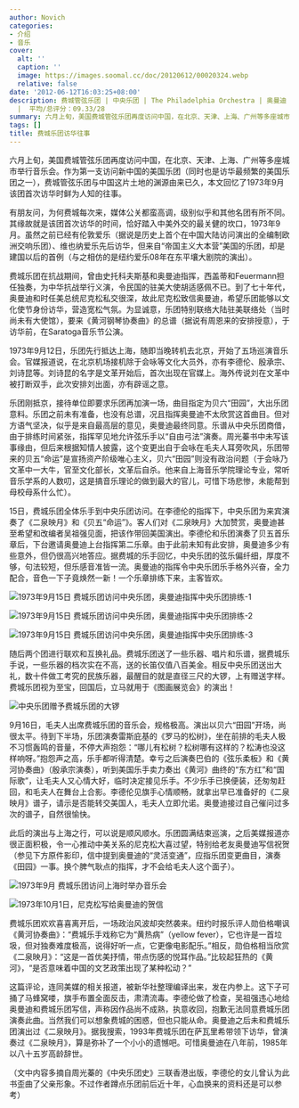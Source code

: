 ```yaml
---
author: Novich
categories:
- 介绍
- 音乐
cover:
  alt: ''
  caption: ''
  image: https://images.soomal.cc/doc/20120612/00020324.webp
  relative: false
date: '2012-06-12T16:03:25+08:00'
description: 费城管弦乐团 | 中央乐团 | The Philadelphia Orchestra | 奥曼迪 | 源自：Novich的豆瓣主页 | 版权：转载
  |  平均/总评分：09.33/28
summary: 六月上旬，美国费城管弦乐团再度访问中国，在北京、天津、上海、广州等多座城市举行音乐会。作为第一支访问新中国的美国乐团（同时也是访华最频繁的美国乐团之一），费城管弦乐团与中国这片土地的渊源由来已久，本文回忆了1973年9月该团首次访华时一些鲜为人知的往事……
tags: []
title: 费城乐团访华往事
---
```


六月上旬，美国费城管弦乐团再度访问中国，在北京、天津、上海、广州等多座城市举行音乐会。作为第一支访问新中国的美国乐团（同时也是访华最频繁的美国乐团之一），费城管弦乐团与中国这片土地的渊源由来已久，本文回忆了1973年9月该团首次访华时鲜为人知的往事。



有朋友问，为何费城每次来，媒体公关都蛮高调，级别似乎和其他名团有所不同。其缘故就是该团首次访华的时间，恰好踏入中美外交的最关健的坎口，1973年9月。虽然之前已经有伦敦爱乐（据说是历史上首个在中国大陆访问演出的全编制欧洲交响乐团）、维也纳爱乐先后访华，但来自“帝国主义大本营”美国的乐团，却是建国以后的首例（与之相仿的是纽约爱乐08年在东平壤大剧院的演出）。

费城乐团在抗战期间，曾由史托科夫斯基和奥曼迪指挥，西盖蒂和Feuermann担任独奏，为中华抗战举行义演，令民国的驻美大使胡适感佩不已。到了七十年代，奥曼迪和时任美总统尼克松私交很深，故此尼克松致信奥曼迪，希望乐团能够以文化使节身份访华，营造宽松气氛。为显诚意，乐团特别联络大陆驻美联络处（当时尚未有大使馆），要来《黄河钢琴协奏曲》的总谱（据说有周恩来的安排授意），于访华前，在Saratoga音乐节公演。

1973年9月12日，乐团先行抵达上海，随即当晚转机去北京，开始了五场巡演音乐会。官媒报道说，在北京机场接机除于会咏等文化大员外，亦有李德伦、殷承宗、刘诗昆等。刘诗昆的名字是文革开始后，首次出现在官媒上。海外传说刘在文革中被打断双手，此次安排刘出面，亦有辟谣之意。

乐团刚抵京，接待单位即要求乐团再加演一场，曲目指定为贝六“田园”，大出乐团意料。乐团之前未有准备，也没有总谱，况且指挥奥曼迪不太欣赏这首曲目。但对方语气坚决，似乎是来自最高层的意见，奥曼迪最终同意。乐谱从中央乐团商借，由于排练时间紧张，指挥罕见地允许弦乐手以“自由弓法”演奏。周光蓁书中未写该事缘由，但后来根据知情人披露，这个变更出自于会咏在毛夫人耳旁吹风，乐团带来的贝五“命运”是宣扬资产阶级唯心主义，贝六“田园”则没有政治问题（于会咏乃文革中一大牛，官至文化部长，文革后自杀。他来自上海音乐学院理论专业，常听音乐学系的人数叨，这是搞音乐理论的做到最大的官儿，可惜下场悲惨，未能帮到母校母系什么忙）。

15日，费城乐团全体乐手到中央乐团访问。在李德伦的指挥下，中央乐团为来宾演奏了《二泉映月》和《贝五“命运”》。客人们对《二泉映月》大加赞赏，奥曼迪甚至希望和改编者吴祖强见面，把该作带回美国演出。李德伦和乐团演奏了贝五首乐章后，下台邀请奥曼迪上台指挥第二乐章。由于此前未知有此安排，奥曼迪多少有些意外，但仍很高兴地答应。据费城的乐手回忆，中央乐团的弦乐偏纤细，厚度不够，句法较短，但乐感音准皆一流。奥曼迪的指挥令中央乐团乐手格外兴奋，全力配合，音色一下子竟焕然一新！一个乐章排练下来，主客皆欢。

![1973年9月15日 费城乐团访问中央乐团，奥曼迪指挥中央乐团排练-1](https://images.soomal.cc/doc/20120612/00020324.webp)




![1973年9月15日 费城乐团访问中央乐团，奥曼迪指挥中央乐团排练-2](https://images.soomal.cc/doc/20120612/00020325.webp)




![1973年9月15日 费城乐团访问中央乐团，奥曼迪指挥中央乐团排练-3](https://images.soomal.cc/doc/20120612/00020328.webp)





随后两个团进行联欢和互换礼品。费城乐团送了一些乐器、唱片和乐谱，据费城乐手说，一些乐器的档次实在不高，送的长笛仅值八百美金。相反中央乐团送出大礼，数十件做工考究的民族乐器，最醒目的就是直径三尺的大锣，上有赠送字样。费城乐团视为至宝，回国后，立马就用于《图画展览会》的演出！

![中央乐团赠予费城乐团的大锣](https://images.soomal.cc/doc/20120612/00020326.webp)





9月16日，毛夫人出席费城乐团的音乐会，规格极高。演出以贝六“田园”开场，尚很太平。待到下半场，乐团演奏雷斯庇基的《罗马的松树》，坐在前排的毛夫人极不习惯轰鸣的音量，不停大声抱怨：“哪儿有松树？松树哪有这样的？松涛也没这样响呀。”抱怨声之高，乐手都听得清楚。幸亏之后演奏巴伯的《弦乐柔板》和《黄河协奏曲》（殷承宗演奏），听到美国乐手卖力奏出《黄河》曲终的“东方红”和“国际歌”，让毛夫人又心情大好，临时决定接见乐手。不少乐手已换便装，还匆匆赶回，和毛夫人在舞台上合影。李德伦见旗手心情顺畅，就拿出早已准备好的《二泉映月》谱子，请示是否能转交美国人，毛夫人立即允诺。奥曼迪接过自己催问过多次的谱子，自然很愉快。

此后的演出与上海之行，可以说是顺风顺水。乐团圆满结束巡演，之后美媒报道亦很正面积极，令一心推动中美关系的尼克松大喜过望，特别给老友奥曼迪写信祝贺（参见下方原件影印，信中提到奥曼迪的“灵活变通”，应指乐团变更曲目，演奏《田园》一事。换个脾气耿点的指挥，才不会给毛夫人这个面子）。

![1973年9月 费城乐团访问上海时举办音乐会](https://images.soomal.cc/doc/20120612/00020327.webp)




![1973年10月1日，尼克松写给奥曼迪的贺信](https://images.soomal.cc/doc/20120612/00020329.webp)





费城乐团欢欢喜喜离开后，一场政治风波却突然袭来。纽约时报乐评人勋伯格嘲讽《黄河协奏曲》：“费城乐手戏称它为“黄热病”（yellow fever），它也许是一首垃圾，但对独奏难度极高，说得好听一点，它更像电影配乐。”相反，勋伯格相当欣赏《二泉映月》：“这是一首优美抒情，带点伤感的悦耳作品。”比较起狂热的《黄河》，“是否意味着中国的文艺政策出现了某种松动？”

这篇评论，连同美媒的相关报道，被新华社整理编译出来，发在内参上。这下子可捅了马蜂窝喽，旗手布置全面反击，肃清流毒。李德伦做了检查，吴祖强违心地给奥曼迪和费城乐团写信，声称因作品尚不成熟，执意收回，抱歉无法同意费城乐团演奏此曲。当然我们可以想象费城的困惑，但也只能从命。奥曼迪之后未和费城乐团演出过《二泉映月》。据我搜索，1993年费城乐团在萨瓦里希带领下访华，曾演奏过《二泉映月》，算是弥补了一个小小的遗憾吧。可惜奥曼迪在八年前，1985年以八十五岁高龄辞世。

（文中内容多摘自周光蓁的《中央乐团史》三联香港出版，李德伦的女儿曾认为此书歪曲了父亲形象。不过作者蹲点乐团前后近十年，心血换来的资料还是可以参考）